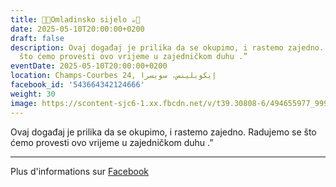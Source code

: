 ```yaml
---
title: 🍫🍪Omladinsko sijelo ☕️🍩
date: 2025-05-10T20:00:00+0200
draft: false
description: Ovaj događaj je prilika da se okupimo, i rastemo zajedno. Radujemo se
  što ćemo provesti ovo vrijeme u zajedničkom duhu .”
eventDate: 2025-05-10T20:00:00+0200
location: Champs-Courbes 24, ‏إيكوبلينس‏، ‏سويسرا‏
facebook_id: '543664342124666'
weight: 30
image: https://scontent-sjc6-1.xx.fbcdn.net/v/t39.30808-6/494655977_999846225609310_4487878895912218163_n.jpg?_nc_cat=107&ccb=1-7&_nc_sid=9e60e4&_nc_ohc=bO_q44KWzS0Q7kNvwHeDInc&_nc_oc=AdniINZFVICzmefxyYeIB7pq79vczJ40A_ONk1kNvtXNyQESp2qoyHmV4Fhmf-6Of0c&_nc_zt=23&_nc_ht=scontent-sjc6-1.xx&edm=ABTKTjYEAAAA&_nc_gid=jZ7EsjxWWR11W5fbeN_iIA&_nc_tpa=Q5bMBQHsZxqlNMOZHn14BTppnVAGETYiIKu4vX-WDLKbsfYXFA08bX0m-jyHyuPbhCcyk3L8ma6KZmrAaA&oh=00_AffFoKTKY1z8B3e_EhX_G3RS3AdcZJUIOGzBVsmddLoiFw&oe=6904A818
---
```


Ovaj događaj je prilika da se okupimo, i rastemo zajedno. Radujemo se što ćemo provesti ovo vrijeme u zajedničkom duhu .”

---

Plus d'informations sur [Facebook](https://facebook.com/events/543664342124666)